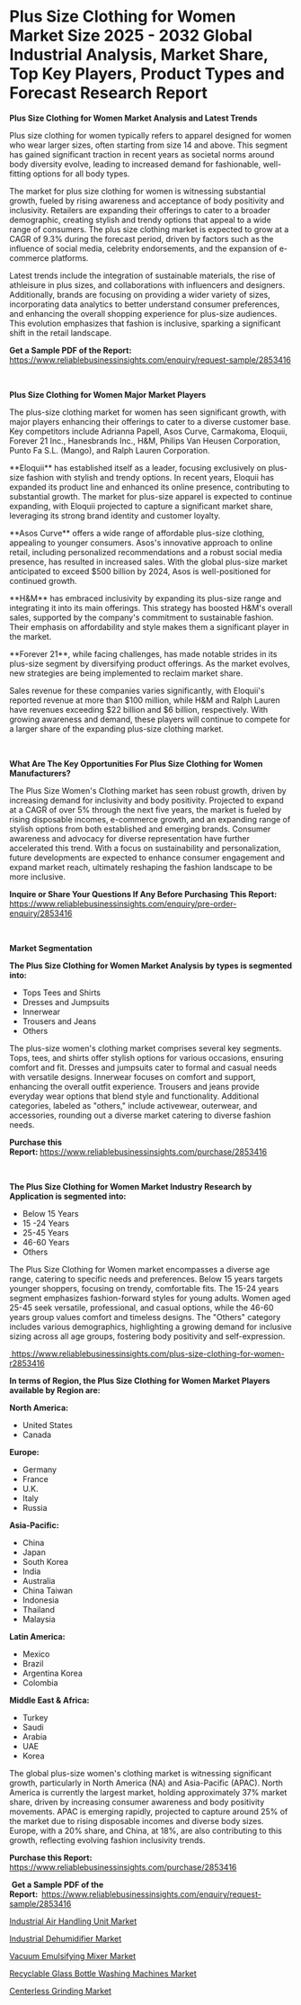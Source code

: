 <p><h1>Plus Size Clothing for Women Market Size 2025 - 2032 Global Industrial Analysis, Market Share, Top Key Players, Product Types and Forecast Research Report</h1></p><p><strong>Plus Size Clothing for Women Market Analysis and Latest Trends</strong></p>
<p><p>Plus size clothing for women typically refers to apparel designed for women who wear larger sizes, often starting from size 14 and above. This segment has gained significant traction in recent years as societal norms around body diversity evolve, leading to increased demand for fashionable, well-fitting options for all body types.</p><p>The market for plus size clothing for women is witnessing substantial growth, fueled by rising awareness and acceptance of body positivity and inclusivity. Retailers are expanding their offerings to cater to a broader demographic, creating stylish and trendy options that appeal to a wide range of consumers. The plus size clothing market is expected to grow at a CAGR of 9.3% during the forecast period, driven by factors such as the influence of social media, celebrity endorsements, and the expansion of e-commerce platforms.</p><p>Latest trends include the integration of sustainable materials, the rise of athleisure in plus sizes, and collaborations with influencers and designers. Additionally, brands are focusing on providing a wider variety of sizes, incorporating data analytics to better understand consumer preferences, and enhancing the overall shopping experience for plus-size audiences. This evolution emphasizes that fashion is inclusive, sparking a significant shift in the retail landscape.</p></p>
<p><strong>Get a Sample PDF of the Report:&nbsp;</strong> <a href="https://www.reliablebusinessinsights.com/enquiry/request-sample/2853416?utm_campaign=1837&utm_medium=2&utm_source=Github&utm_content=ia&utm_term=12032025&utm_id=plus-size-clothing-for-women">https://www.reliablebusinessinsights.com/enquiry/request-sample/2853416</a></p>
<p>&nbsp;</p>
<p><strong>Plus Size Clothing for Women Major Market Players</strong></p>
<p><p>The plus-size clothing market for women has seen significant growth, with major players enhancing their offerings to cater to a diverse customer base. Key competitors include Adrianna Papell, Asos Curve, Carmakoma, Eloquii, Forever 21 Inc., Hanesbrands Inc., H&M, Philips Van Heusen Corporation, Punto Fa S.L. (Mango), and Ralph Lauren Corporation.</p><p>**Eloquii** has established itself as a leader, focusing exclusively on plus-size fashion with stylish and trendy options. In recent years, Eloquii has expanded its product line and enhanced its online presence, contributing to substantial growth. The market for plus-size apparel is expected to continue expanding, with Eloquii projected to capture a significant market share, leveraging its strong brand identity and customer loyalty.</p><p>**Asos Curve** offers a wide range of affordable plus-size clothing, appealing to younger consumers. Asos's innovative approach to online retail, including personalized recommendations and a robust social media presence, has resulted in increased sales. With the global plus-size market anticipated to exceed $500 billion by 2024, Asos is well-positioned for continued growth.</p><p>**H&M** has embraced inclusivity by expanding its plus-size range and integrating it into its main offerings. This strategy has boosted H&M's overall sales, supported by the company's commitment to sustainable fashion. Their emphasis on affordability and style makes them a significant player in the market.</p><p>**Forever 21**, while facing challenges, has made notable strides in its plus-size segment by diversifying product offerings. As the market evolves, new strategies are being implemented to reclaim market share.</p><p>Sales revenue for these companies varies significantly, with Eloquii's reported revenue at more than $100 million, while H&M and Ralph Lauren have revenues exceeding $22 billion and $6 billion, respectively. With growing awareness and demand, these players will continue to compete for a larger share of the expanding plus-size clothing market.</p></p>
<p>&nbsp;</p>
<p><strong>What Are The Key Opportunities For Plus Size Clothing for Women Manufacturers?</strong></p>
<p><p>The Plus Size Women's Clothing market has seen robust growth, driven by increasing demand for inclusivity and body positivity. Projected to expand at a CAGR of over 5% through the next five years, the market is fueled by rising disposable incomes, e-commerce growth, and an expanding range of stylish options from both established and emerging brands. Consumer awareness and advocacy for diverse representation have further accelerated this trend. With a focus on sustainability and personalization, future developments are expected to enhance consumer engagement and expand market reach, ultimately reshaping the fashion landscape to be more inclusive.</p></p>
<p><strong>Inquire or Share Your Questions If Any Before Purchasing This Report:</strong> <a href="https://www.reliablebusinessinsights.com/enquiry/pre-order-enquiry/2853416?utm_campaign=1837&utm_medium=2&utm_source=Github&utm_content=ia&utm_term=12032025&utm_id=plus-size-clothing-for-women">https://www.reliablebusinessinsights.com/enquiry/pre-order-enquiry/2853416</a></p>
<p>&nbsp;</p>
<p><strong>Market Segmentation</strong></p>
<p><strong>The Plus Size Clothing for Women Market Analysis by types is segmented into:</strong></p>
<p><ul><li>Tops Tees and Shirts</li><li>Dresses and Jumpsuits</li><li>Innerwear</li><li>Trousers and Jeans</li><li>Others</li></ul></p>
<p><p>The plus-size women's clothing market comprises several key segments. Tops, tees, and shirts offer stylish options for various occasions, ensuring comfort and fit. Dresses and jumpsuits cater to formal and casual needs with versatile designs. Innerwear focuses on comfort and support, enhancing the overall outfit experience. Trousers and jeans provide everyday wear options that blend style and functionality. Additional categories, labeled as "others," include activewear, outerwear, and accessories, rounding out a diverse market catering to diverse fashion needs.</p></p>
<p><strong>Purchase this Report:&nbsp;</strong><a href="https://www.reliablebusinessinsights.com/purchase/2853416?utm_campaign=1837&utm_medium=2&utm_source=Github&utm_content=ia&utm_term=12032025&utm_id=plus-size-clothing-for-women">https://www.reliablebusinessinsights.com/purchase/2853416</a></p>
<p>&nbsp;</p>
<p><strong>The Plus Size Clothing for Women Market Industry Research by Application is segmented into:</strong></p>
<p><ul><li>Below 15 Years</li><li>15 -24 Years</li><li>25-45 Years</li><li>46-60 Years</li><li>Others</li></ul></p>
<p><p>The Plus Size Clothing for Women market encompasses a diverse age range, catering to specific needs and preferences. Below 15 years targets younger shoppers, focusing on trendy, comfortable fits. The 15-24 years segment emphasizes fashion-forward styles for young adults. Women aged 25-45 seek versatile, professional, and casual options, while the 46-60 years group values comfort and timeless designs. The "Others" category includes various demographics, highlighting a growing demand for inclusive sizing across all age groups, fostering body positivity and self-expression.</p></p>
<p><a href="https://www.reliablebusinessinsights.com/plus-size-clothing-for-women-r2853416?utm_campaign=1837&utm_medium=2&utm_source=Github&utm_content=ia&utm_term=12032025&utm_id=plus-size-clothing-for-women">&nbsp;https://www.reliablebusinessinsights.com/plus-size-clothing-for-women-r2853416</a></p>
<p><strong>In terms of Region, the Plus Size Clothing for Women Market Players available by Region are:</strong></p>
<p>
    <p> <strong> North America: </strong>
        <ul>
            <li>United States</li>
            <li>Canada</li>
        </ul>
        </p> 
    <p> <strong> Europe: </strong>
        <ul>
            <li>Germany</li>
            <li>France</li>
            <li>U.K.</li>
            <li>Italy</li>
            <li>Russia</li>
        </ul>
        </p> 
    <p> <strong> Asia-Pacific: </strong>
        <ul>
            <li>China</li>
            <li>Japan</li>
            <li>South Korea</li>
            <li>India</li>
            <li>Australia</li>
            <li>China Taiwan</li>
            <li>Indonesia</li>
            <li>Thailand</li>
            <li>Malaysia</li>
        </ul>
        </p> 
    <p> <strong> Latin America: </strong>
        <ul>
            <li>Mexico</li>
            <li>Brazil</li>
            <li>Argentina Korea</li>
            <li>Colombia</li>
        </ul>
        </p> 
    <p> <strong> Middle East & Africa: </strong>
        <ul>
            <li>Turkey</li>
            <li>Saudi</li>
            <li>Arabia</li>
            <li>UAE</li>
            <li>Korea</li>
        </ul>
    </p>
    </p>
<p><p>The global plus-size women's clothing market is witnessing significant growth, particularly in North America (NA) and Asia-Pacific (APAC). North America is currently the largest market, holding approximately 37% market share, driven by increasing consumer awareness and body positivity movements. APAC is emerging rapidly, projected to capture around 25% of the market due to rising disposable incomes and diverse body sizes. Europe, with a 20% share, and China, at 18%, are also contributing to this growth, reflecting evolving fashion inclusivity trends.</p></p>
<p><strong>Purchase this Report: </strong><a href="https://www.reliablebusinessinsights.com/purchase/2853416?utm_campaign=1837&utm_medium=2&utm_source=Github&utm_content=ia&utm_term=12032025&utm_id=plus-size-clothing-for-women">https://www.reliablebusinessinsights.com/purchase/2853416</a></p>
<p>&nbsp;<strong>Get a Sample PDF of the Report:&nbsp;&nbsp;</strong><a href="https://www.reliablebusinessinsights.com/enquiry/request-sample/2853416?utm_campaign=1837&utm_medium=2&utm_source=Github&utm_content=ia&utm_term=12032025&utm_id=plus-size-clothing-for-women">https://www.reliablebusinessinsights.com/enquiry/request-sample/2853416</a></p>
<p><strong></strong></p>
<p><p><a href="https://github.com/abuegalawixo/Market-Research-Report-List-1/blob/main/industrial-air-handling-unit-market.md?utm_campaign=1837&utm_medium=2&utm_source=Github&utm_content=ia&utm_term=12032025&utm_id=plus-size-clothing-for-women">Industrial Air Handling Unit Market</a></p><p><a href="https://github.com/cernkomlkawi/Market-Research-Report-List-1/blob/main/industrial-dehumidifier-market.md?utm_campaign=1837&utm_medium=2&utm_source=Github&utm_content=ia&utm_term=12032025&utm_id=plus-size-clothing-for-women">Industrial Dehumidifier Market</a></p><p><a href="https://github.com/boonegoicks7/Market-Research-Report-List-1/blob/main/vacuum-emulsifying-mixer-market.md?utm_campaign=1837&utm_medium=2&utm_source=Github&utm_content=ia&utm_term=12032025&utm_id=plus-size-clothing-for-women">Vacuum Emulsifying Mixer Market</a></p><p><a href="https://github.com/kavechoxo/Market-Research-Report-List-1/blob/main/recyclable-glass-bottle-washing-machines-market.md?utm_campaign=1837&utm_medium=2&utm_source=Github&utm_content=ia&utm_term=12032025&utm_id=plus-size-clothing-for-women">Recyclable Glass Bottle Washing Machines Market</a></p><p><a href="https://github.com/gavalegeyndt26/Market-Research-Report-List-1/blob/main/centerless-grinding-market.md?utm_campaign=1837&utm_medium=2&utm_source=Github&utm_content=ia&utm_term=12032025&utm_id=plus-size-clothing-for-women">Centerless Grinding Market</a></p></p>